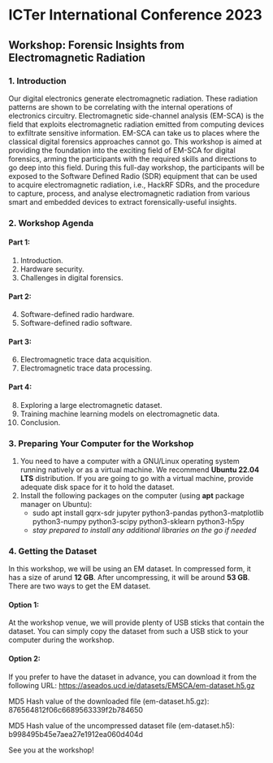 # ICTer International Conference 2023
## Workshop: Forensic Insights from Electromagnetic Radiation

### 1. Introduction
Our digital electronics generate electromagnetic radiation. These radiation patterns are shown to be correlating with the internal operations of electronics circuitry. Electromagnetic side-channel analysis (EM-SCA) is the field that exploits electromagnetic radiation emitted from computing devices to exfiltrate sensitive information. EM-SCA can take us to places where the classical digital forensics approaches cannot go. This workshop is aimed at providing the foundation into the exciting field of EM-SCA for digital forensics, arming the participants with the required skills and directions to go deep into this field. During this full-day workshop, the participants will be exposed to the Software Defined Radio (SDR) equipment that can be used to acquire electromagnetic radiation, i.e., HackRF SDRs, and the procedure to capture, process, and analyse electromagnetic radiation from various smart and embedded devices to extract forensically-useful insights.

### 2. Workshop Agenda

#### Part 1:
1. Introduction.
2. Hardware security.
3. Challenges in digital forensics.

#### Part 2:
4. Software-defined radio hardware.
5. Software-defined radio software.
   
#### Part 3:
6. Electromagnetic trace data acquisition.
7. Electromagnetic trace data processing.

#### Part 4:
8. Exploring a large electromagnetic dataset.
9. Training machine learning models on electromagnetic data.
10. Conclusion.

### 3. Preparing Your Computer for the Workshop

1. You need to have a computer with a GNU/Linux operating system running natively or as a virtual machine. We recommend **Ubuntu 22.04 LTS** distribution. If you are going to go with a virtual machine, provide adequate disk space for it to hold the dataset.
2. Install the following packages on the computer (using **apt** package manager on Ubuntu):
   - sudo apt install gqrx-sdr jupyter python3-pandas python3-matplotlib python3-numpy python3-scipy python3-sklearn python3-h5py
   - *stay prepared to install any additional libraries on the go if needed*

### 4. Getting the Dataset

In this workshop, we will be using an EM dataset. In compressed form, it has a size of arund **12 GB**. After uncompressing, it will be around **53 GB**. There are two ways to get the EM dataset.

#### Option 1:
At the workshop venue, we will provide plenty of USB sticks that contain the dataset. You can simply copy the dataset from such a USB stick to your computer during the workshop.

#### Option 2:
If you prefer to have the dataset in advance, you can download it from the following URL: https://aseados.ucd.ie/datasets/EMSCA/em-dataset.h5.gz

MD5 Hash value of the downloaded file (em-dataset.h5.gz): 876564812f06c6689563339f2b784650

MD5 Hash value of the uncompressed dataset file (em-dataset.h5): b998495b45e7aea27e1912ea060d404d

See you at the workshop! 
